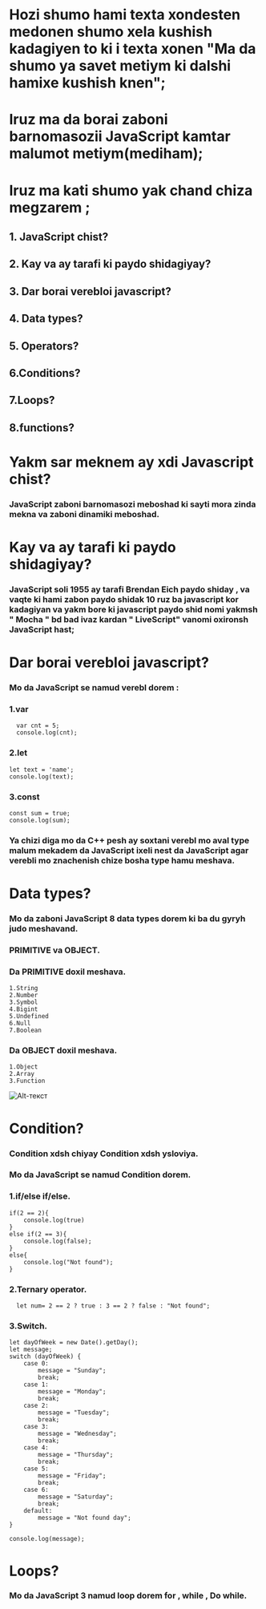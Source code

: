 # Hozi shumo hami texta xondesten medonen shumo xela kushish kadagiyen to ki i texta xonen "Ma da shumo ya savet metiym ki dalshi hamixe kushish knen"; 
# Iruz ma da borai zaboni barnomasozii JavaScript kamtar malumot metiym(mediham);
# Iruz ma kati shumo  yak chand chiza megzarem ;
## 1. JavaScript chist?
## 2. Kay va ay tarafi ki paydo shidagiyay?
## 3. Dar borai verebloi javascript?
## 4. Data types?
## 5. Operators?
## 6.Conditions?
## 7.Loops?
## 8.functions?  
# Yakm sar meknem ay xdi Javascript chist?
### JavaScript zaboni barnomasozi meboshad ki sayti mora zinda mekna va zaboni dinamiki meboshad.
# Kay va ay tarafi ki paydo shidagiyay?
### JavaScript soli 1955 ay tarafi Brendan Eich paydo shiday , va vaqte ki hami zabon paydo shidak 10 ruz ba javascript kor kadagiyan va yakm bore ki javascript paydo shid nomi yakmsh " Mocha " bd bad ivaz kardan " LiveScript" vanomi oxironsh JavaScript hast;
# Dar borai verebloi javascript?
### Mo da JavaScript se namud verebl dorem :
### 1.var
``` 
  var cnt = 5;
  console.log(cnt);
```
### 2.let 
``` 
let text = 'name';
console.log(text);
```
### 3.const 
```
const sum = true;
console.log(sum);
```
### Ya chizi diga mo da C++ pesh ay soxtani verebl mo aval type malum mekadem da JavaScript ixeli nest da JavaScript agar verebli mo znachenish chize bosha type hamu meshava.
# Data types?
### Mo da zaboni JavaScript 8 data types dorem ki ba du gyryh judo meshavand.
### PRIMITIVE va OBJECT.
### Da PRIMITIVE doxil meshava.
```
1.String
2.Number
3.Symbol
4.Bigint
5.Undefined
6.Null
7.Boolean
```
### Da OBJECT doxil meshava.
```
1.Object
2.Array
3.Function
```
![Alt-текст](/WSF4GApTZ.avif)
# Condition?
### Condition xdsh chiyay Condition xdsh ysloviya.
### Mo da JavaScript se namud Condition dorem.
### 1.if/else if/else.
```
if(2 == 2){
    console.log(true)
}
else if(2 == 3){
    console.log(false);
}
else{
    console.log("Not found");
}
```
### 2.Ternary operator.
```
  let num= 2 == 2 ? true : 3 == 2 ? false : "Not found";
```
### 3.Switch.
```
let dayOfWeek = new Date().getDay();
let message;
switch (dayOfWeek) {
    case 0:
        message = "Sunday";
        break;
    case 1:
        message = "Monday";
        break;
    case 2:
        message = "Tuesday";
        break;
    case 3:
        message = "Wednesday";
        break;
    case 4:
        message = "Thursday";
        break;
    case 5:
        message = "Friday";
        break;
    case 6:
        message = "Saturday";
        break;
    default:
        message = "Not found day";
}

console.log(message); 
```
# Loops?
### Mo da JavaScript 3 namud loop dorem for , while , Do while.






